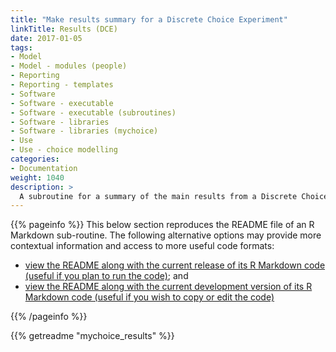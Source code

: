 ```yaml
---
title: "Make results summary for a Discrete Choice Experiment"
linkTitle: Results (DCE)
date: 2017-01-05
tags:
- Model
- Model - modules (people)
- Reporting
- Reporting - templates
- Software
- Software - executable
- Software - executable (subroutines)
- Software - libraries
- Software - libraries (mychoice)
- Use
- Use - choice modelling
categories:
- Documentation
weight: 1040
description: >
  A subroutine for a summary of the main results from a Discrete Choice Experiment implemented with the mychoice library.
---
```


{{% pageinfo %}}
This below section reproduces the README file of an R Markdown sub-routine. The following alternative options may provide more contextual information and access to more useful code formats:

* [view the README along with the current release of its R Markdown code (useful if you plan to run the code)](https://doi.org/10.5281/zenodo.7297904); and
* [view the README along with the current development version of its R Markdown code (useful if you wish to copy or edit the code)](https://github.com/ready4-dev/mychoice_results/) 

{{% /pageinfo %}}

{{% getreadme "mychoice_results" %}}
